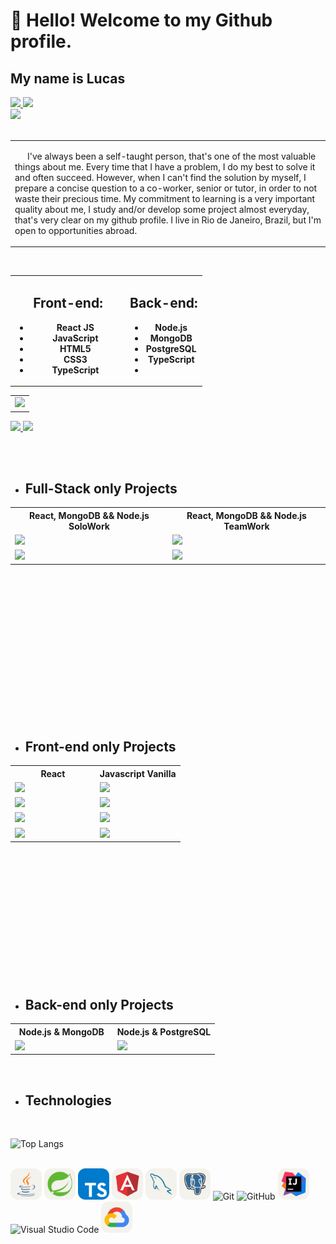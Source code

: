 # 👋 Hello! Welcome to my Github profile.
## My name is Lucas

<div>
<a href="https://github.com/luccasoliva">
<img height="180em" src="https://github-readme-stats.vercel.app/api/top-langs/?username=luccasoliva&layout=compact&theme=tokyonight&langs_count=5"/>
<img height="180em" src="https://github-readme-stats.vercel.app/api?username=luccasoliva&theme=tokyonight&show_icons=true"/>
</div>

<div>
<a href="https://www.linkedin.com/in/lucas-p-oliveira" target="_blank"><img src="https://img.shields.io/badge/-LinkedIn-%230077B5?style=for-the-badge&logo=linkedin&logoColor=white" target="_blank"></a>   
</div>


<br>

<table>
  <tbody>
    <tr>
      <td align="left" width="60%">
         <p style="text-indent: 20px;">I've always been a self-taught person, that's one of the most valuable things about me. Every time that I have a problem, I do my best to solve it and often succeed. However, when I can't find the solution by myself, I prepare a concise question to a co-worker, senior or tutor, in order to not waste their precious time. My commitment to learning is a very important quality about me, I study and/or develop some project almost everyday, that's very clear on my github profile. I live in Rio de Janeiro, Brazil, but I'm open to opportunities abroad.</p>
   </tr>
  </tbody>
</table>

<br>

<table align='center'>
  <tbody>
    <tr>
      <td align="center" width="60%">
         <div>

   ## **Front-end:**

   -   **React JS**
   -   **JavaScript**
   -   **HTML5**
   -   **CSS3**
   -   **TypeScript**

</div>
      </td>
      <td align="center" width="40%">
         
<div>

   ## **Back-end:**

   -   **Node.js**
   -   **MongoDB**
   -   **PostgreSQL**
   -   **TypeScript**
   -   
</div>
              </td>
   </tr>
    
  </tbody>
</table>
<div>
  <table align="center">
  <tbody>
    <tr>
      <td>
         <img width="300px" src="https://pa1.narvii.com/6385/5024d9730cbc9b86fae5d49293e865ad998306c6_hq.gif"/>
      </td>
   </tr>
    
  </tbody>
</table>
<div>

<a href="mailto: lucasreis64@gmail.com" target="_blank">
  <img src="https://img.shields.io/badge/-gmail-red?style=for-the-badge&logo=gmail&logoColor=white">
</a>
 <a href="https://www.linkedin.com/in/lucas-reis-b2a054243/" target="_blank">
  <img src="https://img.shields.io/badge/-linkedin-blue?style=for-the-badge&logo=linkedin&logoColor=white">
</a>

<br><br>


- ## **Full-Stack only Projects**

<table height="310px">
  <tbody>
    <tr>
      <th align="center" width="50%"> React, MongoDB && Node.js SoloWork </th>
      <th align="center"width="50%"> React, MongoDB && Node.js TeamWork</th>
    </tr>
    <tr>
      <td>
         <a href="https://github.com/lucasreis64/mywallet~front"><img src="https://github-readme-stats.vercel.app/api/pin/?username=lucasreis64&repo=mywallet-front&theme=github_dark"></a>
      </td>
      <td>
         <a href="https://github.com/lucasreis64/e-commerce-front"><img src="https://github-readme-stats.vercel.app/api/pin/?username=lucasreis64&repo=e-commerce-front&theme=github_dark"></a>
      </td>
   </tr>
   <tr>
      <td>
           <a href="https://github.com/lucasreis64/mywallet-back"><img src="https://github-readme-stats.vercel.app/api/pin/?username=lucasreis64&repo=mywallet-back&theme=github_dark"></a>
      </td>
      <td>
         <a href="https://github.com/lucasreis64/e-commerce-back"><img src="https://github-readme-stats.vercel.app/api/pin/?username=lucasreis64&repo=e-commerce-back&theme=github_dark"></a>
      </td>
    </tr>
  </tbody>
</table>

<br>


- ## **Front-end only Projects**

<table height="310px">
  <tbody>
    <tr>
      <th align="center" width="50%"> React </th>
      <th align="center" width="50%">Javascript Vanilla</th>
    </tr>
    <tr>
         <td>
           <a href="https://github.com/lucasreis64/trackit"><img src="https://github-readme-stats.vercel.app/api/pin/?username=lucasreis64&repo=trackit&theme=github_dark"></a>
         </td>
         <td>
           <a href="https://github.com/lucasreis64/parrotscardgame"><img src="https://github-readme-stats.vercel.app/api/pin/?username=lucasreis64&repo=parrotscardgame&theme=github_dark"></a>
         </td>
   </tr>
   <tr>
         <td>
           <a href="https://github.com/lucasreis64/zaprecall"><img src="https://github-readme-stats.vercel.app/api/pin/?username=lucasreis64&repo=zaprecall&theme=github_dark"></a>
         </td>
         <td>
            <a href="https://github.com/lucasreis64/driveneats"><img src="https://github-readme-stats.vercel.app/api/pin/?username=lucasreis64&repo=driveneats&theme=github_dark"></a>
         </td>
    </tr>
    <tr>
         <td>
           <a href="https://github.com/lucasreis64/cineflex"><img src="https://github-readme-stats.vercel.app/api/pin/?username=lucasreis64&repo=cineflex&theme=github_dark"></a>
         </td>
         <td>
           <a href="https://github.com/lucasreis64/batepapouol"><img src="https://github-readme-stats.vercel.app/api/pin/?username=lucasreis64&repo=batepapouol&theme=github_dark"></a>
         </td>
    </tr>
    <tr>
         <td>
           <a href="https://github.com/lucasreis64/instagramreact"><img src="https://github-readme-stats.vercel.app/api/pin/?username=lucasreis64&repo=instagramreact&theme=github_dark"></a>
         </td>
         <td>
           <a href="https://github.com/lucasreis64/BuzzQuizz"><img src="https://github-readme-stats.vercel.app/api/pin/?username=lucasreis64&repo=BuzzQuizz&theme=github_dark"></a>
         </td>
    </tr>

  </tbody>
</table>

<br>

- ## **Back-end only Projects**

<table>
   <tbody>
      <tr>
         <th align="center" width="50%">Node.js & MongoDB</th>
         <th align="center" width="50%">Node.js & PostgreSQL</th>
      </tr>
      <tr>
         <td>
           <a href="https://github.com/lucasreis64/batepapo-uol-api"><img src="https://github-readme-stats.vercel.app/api/pin/?username=lucasreis64&repo=batepapo-uol-api&theme=github_dark"></a>
         </td>
         <td>
           <a href="https://github.com/lucasreis64/boardcamp"><img src="https://github-readme-stats.vercel.app/api/pin/?username=lucasreis64&repo=boardcamp&theme=github_dark"></a>
         </td>
      </tr>
   </tbody>
</table>

<br>

- ## **Technologies**
<br>

![Top Langs](https://github-readme-stats.vercel.app/api/top-langs/?username=lucasreis64&title_color=FF6700&bg_color=000&text_color=fff)

<br>
<div>
   <img height="50" src="https://raw.githubusercontent.com/tandpfun/skill-icons/d1c752b99bb25a0e5aa363bae1db2809173ee966/icons/Java-Light.svg" alt="Java" title="Java" />
 <img height="50" src="https://raw.githubusercontent.com/tandpfun/skill-icons/d1c752b99bb25a0e5aa363bae1db2809173ee966/icons/Spring-Light.svg" alt="Spring" title="Spring" />
   <img height="50" src="https://raw.githubusercontent.com/tandpfun/skill-icons/d1c752b99bb25a0e5aa363bae1db2809173ee966/icons/TypeScript.svg" alt="TypeScript" title="TypeScript" />
 <img height="50" src="https://raw.githubusercontent.com/tandpfun/skill-icons/d1c752b99bb25a0e5aa363bae1db2809173ee966/icons/Angular-Light.svg" alt="Angular" title="Angular" />
  <img height="50" src="https://raw.githubusercontent.com/tandpfun/skill-icons/d1c752b99bb25a0e5aa363bae1db2809173ee966/icons/MySQL-Light.svg" alt="MySQL" title="MySQL" />
  <img height="50" src="https://raw.githubusercontent.com/tandpfun/skill-icons/d1c752b99bb25a0e5aa363bae1db2809173ee966/icons/PostgreSQL-Light.svg" alt="Postgresql" title="Postgresql" />
 <img height="50" src="https://user-images.githubusercontent.com/25181517/192108372-f71d70ac-7ae6-4c0d-8395-51d8870c2ef0.png" alt="Git" title="Git" />
 <img height="50" src="https://user-images.githubusercontent.com/25181517/192108374-8da61ba1-99ec-41d7-80b8-fb2f7c0a4948.png" alt="GitHub" title="GitHub" />
 <img height="50" src="https://raw.githubusercontent.com/tandpfun/skill-icons/d1c752b99bb25a0e5aa363bae1db2809173ee966/icons/Idea-Light.svg" alt="Intellij" title="Intellij" />
 <img height="50" src="https://user-images.githubusercontent.com/25181517/192108891-d86b6220-e232-423a-bf5f-90903e6887c3.png" alt="Visual Studio Code" title="Visual Studio Code" />
<img height="50" src="https://raw.githubusercontent.com/tandpfun/skill-icons/d1c752b99bb25a0e5aa363bae1db2809173ee966/icons/GCP-Light.svg" alt="GCP" title="GCP" />

</div>

<br>
